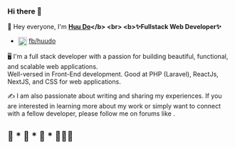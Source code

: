 ### Hi there 👋

👋 Hey everyone, I'm <b>[Huu Do]([[https://bunhere.com](https://www.facebook.com/huu2021/)])</b> <br>
<b>✨Fullstack Web Developer✨</b>
- <img align="center" src="./images/icon/linkedin.png" title = "Twitter" alt="" height="20" /> [fb/huudo](https://www.facebook.com/huu2021/) 


🖥️ I'm a full stack developer with a passion for building beautiful, functional, and scalable web applications. <br>
Well-versed in Front-End development. Good at PHP (Laravel), ReactJs, NextJS, and CSS for web applications.

✍️ I am also passionate about writing and sharing my experiences. If you are interested in learning more about my work or simply want to connect with a fellow developer, please follow me on forums like .



🚀 * 🚀 * 🚀 * 👩🏻‍🚀
-
